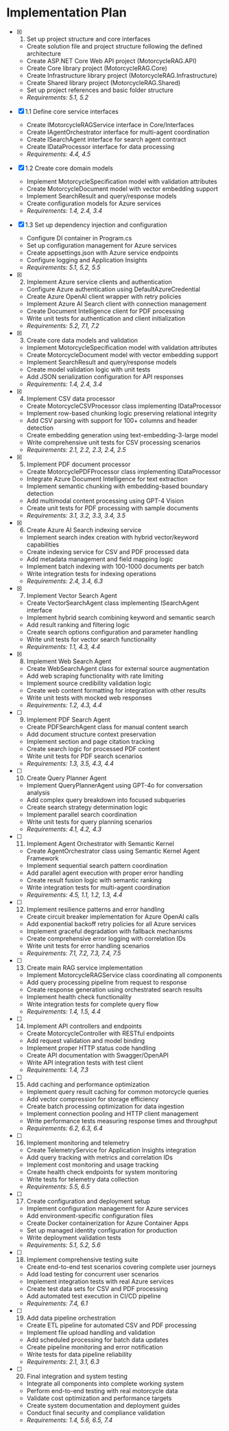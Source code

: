 # Implementation Plan

- [x] 1. Set up project structure and core interfaces

  - Create solution file and project structure following the defined architecture
  - Create ASP.NET Core Web API project (MotorcycleRAG.API)
  - Create Core library project (MotorcycleRAG.Core)
  - Create Infrastructure library project (MotorcycleRAG.Infrastructure)
  - Create Shared library project (MotorcycleRAG.Shared)
  - Set up project references and basic folder structure
  - _Requirements: 5.1, 5.2_

- [x] 1.1 Define core service interfaces

  - Create IMotorcycleRAGService interface in Core/Interfaces
  - Create IAgentOrchestrator interface for multi-agent coordination
  - Create ISearchAgent interface for search agent contract
  - Create IDataProcessor<T> interface for data processing
  - _Requirements: 4.4, 4.5_

- [x] 1.2 Create core domain models

  - Implement MotorcycleSpecification model with validation attributes
  - Create MotorcycleDocument model with vector embedding support
  - Implement SearchResult and query/response models
  - Create configuration models for Azure services
  - _Requirements: 1.4, 2.4, 3.4_

- [x] 1.3 Set up dependency injection and configuration

  - Configure DI container in Program.cs
  - Set up configuration management for Azure services
  - Create appsettings.json with Azure service endpoints
  - Configure logging and Application Insights
  - _Requirements: 5.1, 5.2, 5.5_

- [x] 2. Implement Azure service clients and authentication

  - Configure Azure authentication using DefaultAzureCredential
  - Create Azure OpenAI client wrapper with retry policies
  - Implement Azure AI Search client with connection management
  - Create Document Intelligence client for PDF processing
  - Write unit tests for authentication and client initialization
  - _Requirements: 5.2, 7.1, 7.2_

- [x] 3. Create core data models and validation

  - Implement MotorcycleSpecification model with validation attributes
  - Create MotorcycleDocument model with vector embedding support
  - Implement SearchResult and query/response models
  - Create model validation logic with unit tests
  - Add JSON serialization configuration for API responses
  - _Requirements: 1.4, 2.4, 3.4_

- [x] 4. Implement CSV data processor

  - Create MotorcycleCSVProcessor class implementing IDataProcessor<CSVFile>
  - Implement row-based chunking logic preserving relational integrity
  - Add CSV parsing with support for 100+ columns and header detection
  - Create embedding generation using text-embedding-3-large model
  - Write comprehensive unit tests for CSV processing scenarios
  - _Requirements: 2.1, 2.2, 2.3, 2.4, 2.5_

- [x] 5. Implement PDF document processor

  - Create MotorcyclePDFProcessor class implementing IDataProcessor<PDFDocument>
  - Integrate Azure Document Intelligence for text extraction
  - Implement semantic chunking with embedding-based boundary detection
  - Add multimodal content processing using GPT-4 Vision
  - Create unit tests for PDF processing with sample documents
  - _Requirements: 3.1, 3.2, 3.3, 3.4, 3.5_

- [x] 6. Create Azure AI Search indexing service

  - Implement search index creation with hybrid vector/keyword capabilities
  - Create indexing service for CSV and PDF processed data
  - Add metadata management and field mapping logic
  - Implement batch indexing with 100-1000 documents per batch
  - Write integration tests for indexing operations
  - _Requirements: 2.4, 3.4, 6.3_

- [x] 7. Implement Vector Search Agent

  - Create VectorSearchAgent class implementing ISearchAgent interface
  - Implement hybrid search combining keyword and semantic search
  - Add result ranking and filtering logic
  - Create search options configuration and parameter handling
  - Write unit tests for vector search functionality
  - _Requirements: 1.1, 4.3, 4.4_

- [x] 8. Implement Web Search Agent

  - Create WebSearchAgent class for external source augmentation
  - Add web scraping functionality with rate limiting
  - Implement source credibility validation logic
  - Create web content formatting for integration with other results
  - Write unit tests with mocked web responses
  - _Requirements: 1.2, 4.3, 4.4_

- [ ] 9. Implement PDF Search Agent

  - Create PDFSearchAgent class for manual content search
  - Add document structure context preservation
  - Implement section and page citation tracking
  - Create search logic for processed PDF content
  - Write unit tests for PDF search scenarios
  - _Requirements: 1.3, 3.5, 4.3, 4.4_

- [ ] 10. Create Query Planner Agent

  - Implement QueryPlannerAgent using GPT-4o for conversation analysis
  - Add complex query breakdown into focused subqueries
  - Create search strategy determination logic
  - Implement parallel search coordination
  - Write unit tests for query planning scenarios
  - _Requirements: 4.1, 4.2, 4.3_

- [ ] 11. Implement Agent Orchestrator with Semantic Kernel

  - Create AgentOrchestrator class using Semantic Kernel Agent Framework
  - Implement sequential search pattern coordination
  - Add parallel agent execution with proper error handling
  - Create result fusion logic with semantic ranking
  - Write integration tests for multi-agent coordination
  - _Requirements: 4.5, 1.1, 1.2, 1.3, 4.4_

- [ ] 12. Implement resilience patterns and error handling

  - Create circuit breaker implementation for Azure OpenAI calls
  - Add exponential backoff retry policies for all Azure services
  - Implement graceful degradation with fallback mechanisms
  - Create comprehensive error logging with correlation IDs
  - Write unit tests for error handling scenarios
  - _Requirements: 7.1, 7.2, 7.3, 7.4, 7.5_

- [ ] 13. Create main RAG service implementation

  - Implement MotorcycleRAGService class coordinating all components
  - Add query processing pipeline from request to response
  - Create response generation using orchestrated search results
  - Implement health check functionality
  - Write integration tests for complete query flow
  - _Requirements: 1.4, 1.5, 4.4_

- [ ] 14. Implement API controllers and endpoints

  - Create MotorcycleController with RESTful endpoints
  - Add request validation and model binding
  - Implement proper HTTP status code handling
  - Create API documentation with Swagger/OpenAPI
  - Write API integration tests with test client
  - _Requirements: 1.4, 7.3_

- [ ] 15. Add caching and performance optimization

  - Implement query result caching for common motorcycle queries
  - Add vector compression for storage efficiency
  - Create batch processing optimization for data ingestion
  - Implement connection pooling and HTTP client management
  - Write performance tests measuring response times and throughput
  - _Requirements: 6.2, 6.3, 6.4_

- [ ] 16. Implement monitoring and telemetry

  - Create TelemetryService for Application Insights integration
  - Add query tracking with metrics and correlation IDs
  - Implement cost monitoring and usage tracking
  - Create health check endpoints for system monitoring
  - Write tests for telemetry data collection
  - _Requirements: 5.5, 6.5_

- [ ] 17. Create configuration and deployment setup

  - Implement configuration management for Azure services
  - Add environment-specific configuration files
  - Create Docker containerization for Azure Container Apps
  - Set up managed identity configuration for production
  - Write deployment validation tests
  - _Requirements: 5.1, 5.2, 5.6_

- [ ] 18. Implement comprehensive testing suite

  - Create end-to-end test scenarios covering complete user journeys
  - Add load testing for concurrent user scenarios
  - Implement integration tests with real Azure services
  - Create test data sets for CSV and PDF processing
  - Add automated test execution in CI/CD pipeline
  - _Requirements: 7.4, 6.1_

- [ ] 19. Add data pipeline orchestration

  - Create ETL pipeline for automated CSV and PDF processing
  - Implement file upload handling and validation
  - Add scheduled processing for batch data updates
  - Create pipeline monitoring and error notification
  - Write tests for data pipeline reliability
  - _Requirements: 2.1, 3.1, 6.3_

- [ ] 20. Final integration and system testing
  - Integrate all components into complete working system
  - Perform end-to-end testing with real motorcycle data
  - Validate cost optimization and performance targets
  - Create system documentation and deployment guides
  - Conduct final security and compliance validation
  - _Requirements: 1.4, 5.6, 6.5, 7.4_
